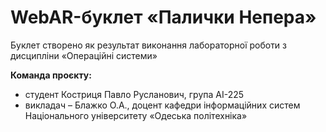 # WebAR-буклет «Палички Непера»
Буклет створено як результат виконання лабораторної роботи з дисципліни «Операційні системи»

**Команда проєкту:**
+ студент Костриця Павло Русланович, група АІ-225
+ викладач – Блажко О.А., доцент кафедри інформаційних систем Національного університету «Одеська політехніка»
